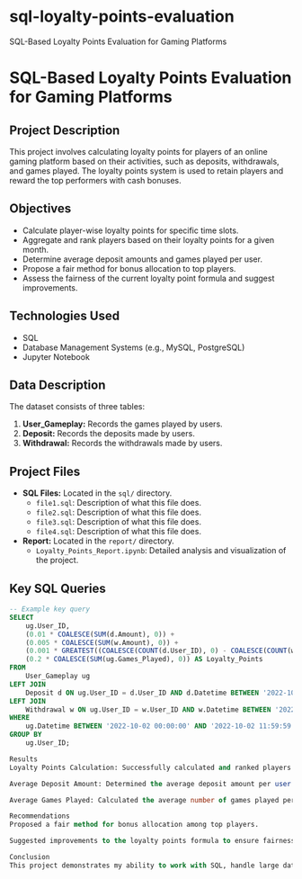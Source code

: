 # sql-loyalty-points-evaluation
SQL-Based Loyalty Points Evaluation for Gaming Platforms
# SQL-Based Loyalty Points Evaluation for Gaming Platforms

## Project Description
This project involves calculating loyalty points for players of an online gaming platform based on their activities, such as deposits, withdrawals, and games played. The loyalty points system is used to retain players and reward the top performers with cash bonuses.

## Objectives
- Calculate player-wise loyalty points for specific time slots.
- Aggregate and rank players based on their loyalty points for a given month.
- Determine average deposit amounts and games played per user.
- Propose a fair method for bonus allocation to top players.
- Assess the fairness of the current loyalty point formula and suggest improvements.

## Technologies Used
- SQL
- Database Management Systems (e.g., MySQL, PostgreSQL)
- Jupyter Notebook

## Data Description
The dataset consists of three tables:
1. **User_Gameplay:** Records the games played by users.
2. **Deposit:** Records the deposits made by users.
3. **Withdrawal:** Records the withdrawals made by users.

## Project Files
- **SQL Files:** Located in the `sql/` directory.
  - `file1.sql`: Description of what this file does.
  - `file2.sql`: Description of what this file does.
  - `file3.sql`: Description of what this file does.
  - `file4.sql`: Description of what this file does.
- **Report:** Located in the `report/` directory.
  - `Loyalty_Points_Report.ipynb`: Detailed analysis and visualization of the project.

## Key SQL Queries
```sql
-- Example key query
SELECT
    ug.User_ID,
    (0.01 * COALESCE(SUM(d.Amount), 0)) + 
    (0.005 * COALESCE(SUM(w.Amount), 0)) + 
    (0.001 * GREATEST((COALESCE(COUNT(d.User_ID), 0) - COALESCE(COUNT(w.User_ID), 0)), 0)) + 
    (0.2 * COALESCE(SUM(ug.Games_Played), 0)) AS Loyalty_Points
FROM
    User_Gameplay ug
LEFT JOIN
    Deposit d ON ug.User_ID = d.User_ID AND d.Datetime BETWEEN '2022-10-02 00:00:00' AND '2022-10-02 11:59:59'
LEFT JOIN
    Withdrawal w ON ug.User_ID = w.User_ID AND w.Datetime BETWEEN '2022-10-02 00:00:00' AND '2022-10-02 11:59:59'
WHERE
    ug.Datetime BETWEEN '2022-10-02 00:00:00' AND '2022-10-02 11:59:59'
GROUP BY
    ug.User_ID;

Results
Loyalty Points Calculation: Successfully calculated and ranked players based on loyalty points for different time slots and overall for the month.

Average Deposit Amount: Determined the average deposit amount per user and overall.

Average Games Played: Calculated the average number of games played per user.

Recommendations
Proposed a fair method for bonus allocation among top players.

Suggested improvements to the loyalty points formula to ensure fairness.

Conclusion
This project demonstrates my ability to work with SQL, handle large datasets, and derive meaningful insights to enhance business strategies. It showcases my analytical skills and attention to detail in ensuring fairness and efficiency in loyalty reward systems.
